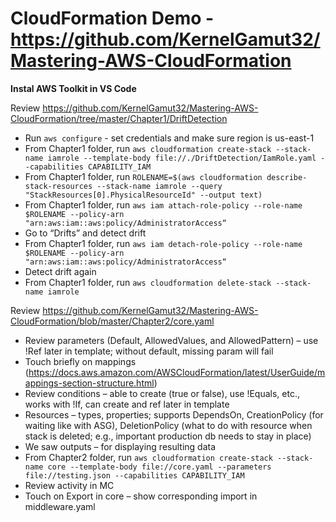 # CloudFormation Demo - https://github.com/KernelGamut32/Mastering-AWS-CloudFormation

**Instal AWS Toolkit in VS Code**

Review https://github.com/KernelGamut32/Mastering-AWS-CloudFormation/tree/master/Chapter1/DriftDetection

* Run `aws configure` - set credentials and make sure region is us-east-1
* From Chapter1 folder, run `aws cloudformation create-stack --stack-name iamrole --template-body file://./DriftDetection/IamRole.yaml --capabilities CAPABILITY_IAM`
* From Chapter1 folder, run `ROLENAME=$(aws cloudformation describe-stack-resources --stack-name iamrole --query "StackResources[0].PhysicalResourceId" --output text)`
* From Chapter1 folder, run `aws iam attach-role-policy --role-name $ROLENAME --policy-arn "arn:aws:iam::aws:policy/AdministratorAccess“`
* Go to “Drifts” and detect drift
* From Chapter1 folder, run `aws iam detach-role-policy --role-name $ROLENAME --policy-arn "arn:aws:iam::aws:policy/AdministratorAccess“`
* Detect drift again
* From Chapter1 folder, run `aws cloudformation delete-stack --stack-name iamrole`

Review https://github.com/KernelGamut32/Mastering-AWS-CloudFormation/blob/master/Chapter2/core.yaml

* Review parameters (Default, AllowedValues, and AllowedPattern) – use !Ref later in template; without default, missing param will fail
* Touch briefly on mappings (https://docs.aws.amazon.com/AWSCloudFormation/latest/UserGuide/mappings-section-structure.html)
* Review conditions – able to create (true or false), use !Equals, etc., works with !If, can create and ref later in template
* Resources – types, properties; supports DependsOn, CreationPolicy (for waiting like with ASG), DeletionPolicy (what to do with resource when stack is deleted; e.g., important production db needs to stay in place)
* We saw outputs – for displaying resulting data
* From Chapter2 folder, run `aws cloudformation create-stack --stack-name core --template-body file://core.yaml --parameters file://testing.json --capabilities CAPABILITY_IAM`
* Review activity in MC
* Touch on Export in core – show corresponding import in middleware.yaml
